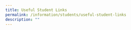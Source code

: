 ```yaml
---
title: Useful Student Links
permalink: /information/students/useful-student-links
description: ""
---
```

